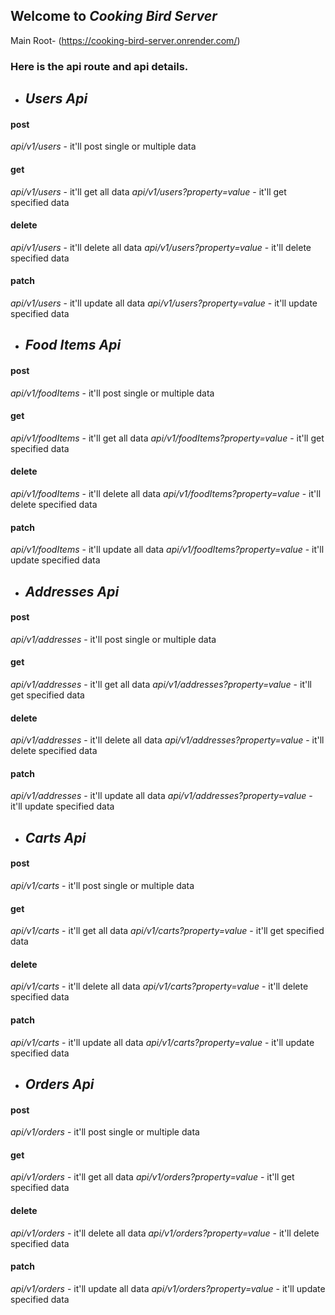 ## Welcome to *Cooking Bird Server*
Main Root- (https://cooking-bird-server.onrender.com/)

### Here is the api route and api details. 

* ## *Users Api*

#### post
*api/v1/users* - it'll post single or multiple data

#### get
*api/v1/users* - it'll get all data
*api/v1/users?property=value* - it'll get specified data

#### delete
*api/v1/users* - it'll delete all data
*api/v1/users?property=value* - it'll delete specified data

#### patch
*api/v1/users* - it'll update all data
*api/v1/users?property=value* - it'll update specified data





* ## *Food Items Api*

#### post
*api/v1/foodItems* - it'll post single or multiple data

#### get
*api/v1/foodItems* - it'll get all data
*api/v1/foodItems?property=value* - it'll get specified data

#### delete
*api/v1/foodItems* - it'll delete all data
*api/v1/foodItems?property=value* - it'll delete specified data

#### patch
*api/v1/foodItems* - it'll update all data
*api/v1/foodItems?property=value* - it'll update specified data



* ## *Addresses Api*

#### post
*api/v1/addresses* - it'll post single or multiple data

#### get
*api/v1/addresses* - it'll get all data
*api/v1/addresses?property=value* - it'll get specified data

#### delete
*api/v1/addresses* - it'll delete all data
*api/v1/addresses?property=value* - it'll delete specified data

#### patch
*api/v1/addresses* - it'll update all data
*api/v1/addresses?property=value* - it'll update specified data


* ## *Carts Api*

#### post
*api/v1/carts* - it'll post single or multiple data

#### get
*api/v1/carts* - it'll get all data
*api/v1/carts?property=value* - it'll get specified data

#### delete
*api/v1/carts* - it'll delete all data
*api/v1/carts?property=value* - it'll delete specified data

#### patch
*api/v1/carts* - it'll update all data
*api/v1/carts?property=value* - it'll update specified data


* ## *Orders Api*

#### post
*api/v1/orders* - it'll post single or multiple data

#### get
*api/v1/orders* - it'll get all data
*api/v1/orders?property=value* - it'll get specified data

#### delete
*api/v1/orders* - it'll delete all data
*api/v1/orders?property=value* - it'll delete specified data

#### patch
*api/v1/orders* - it'll update all data
*api/v1/orders?property=value* - it'll update specified data